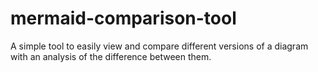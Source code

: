 # mermaid-comparison-tool
A simple tool to easily view and compare different versions of a diagram with an analysis of the difference between them.
